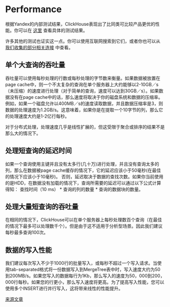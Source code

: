 # Performance

根据Yandex的内部测试结果，ClickHouse表现出了比同类可比较产品更优的性能。你可以在 [这里](https://clickhouse.yandex/benchmark.html) 查看具体的测试结果。

许多其他的测试也证实这一点。你可以使用互联网搜索到它们，或者你也可以从 [我们收集的部分相关连接](https://clickhouse.yandex/#independent-benchmarks) 中查看。

## 单个大查询的吞吐量

吞吐量可以使用每秒处理的行数或每秒处理的字节数来衡量。如果数据被放置在page cache中，则一个不太复杂的查询在单个服务器上大约能够以2-10GB／s（未压缩）的速度进行处理（对于简单的查询，速度可以达到30GB／s）。如果数据没有在page cache中的话，那么速度将取决于你的磁盘系统和数据的压缩率。例如，如果一个磁盘允许以400MB／s的速度读取数据，并且数据压缩率是3，则数据的处理速度为1.2GB/s。这意味着，如果你是在提取一个10字节的列，那么它的处理速度大约是1-2亿行每秒。

对于分布式处理，处理速度几乎是线性扩展的，但这受限于聚合或排序的结果不是那么大的情况下。

## 处理短查询的延迟时间

如果一个查询使用主键并且没有太多行(几十万)进行处理，并且没有查询太多的列，那么在数据被page cache缓存的情况下，它的延迟应该小于50毫秒(在最佳的情况下应该小于10毫秒)。 否则，延迟取决于数据的查找次数。如果你当前使用的是HDD，在数据没有加载的情况下，查询所需要的延迟可以通过以下公式计算得知： 查找时间（10 ms） \* 查询的列的数量 \* 查询的数据块的数量。

## 处理大量短查询的吞吐量

在相同的情况下，ClickHouse可以在单个服务器上每秒处理数百个查询（在最佳的情况下最多可以处理数千个）。但是由于这不适用于分析型场景。因此我们建议每秒最多查询100次。

## 数据的写入性能

我们建议每次写入不少于1000行的批量写入，或每秒不超过一个写入请求。当使用tab-separated格式将一份数据写入到MergeTree表中时，写入速度大约为50到200MB/s。如果您写入的数据每行为1Kb，那么写入的速度为50，000到200，000行每秒。如果您的行更小，那么写入速度将更高。为了提高写入性能，您可以使用多个INSERT进行并行写入，这将带来线性的性能提升。

[来源文章](https://clickhouse.yandex/docs/en/introduction/performance/) <!--hide-->
